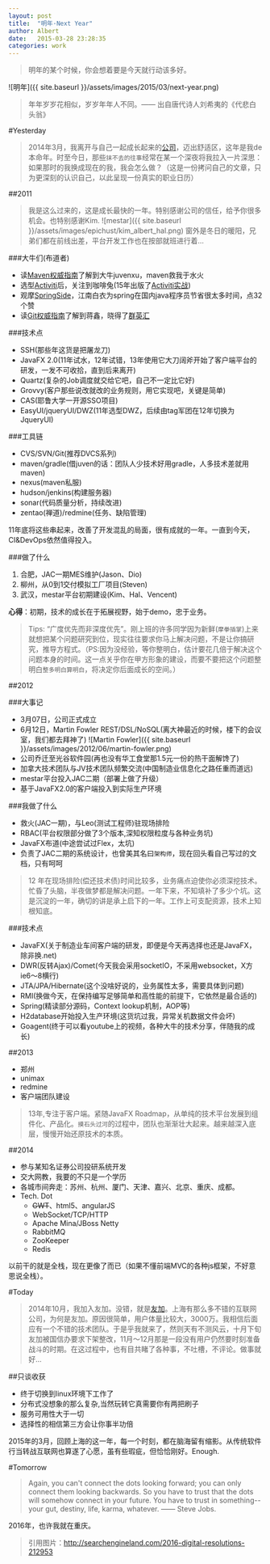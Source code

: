 ```yaml
---
layout: post
title:  "明年·Next Year"
author: Albert
date:   2015-03-28 23:28:35
categories: work
---
```


> 明年的某个时候，你会想着要是今天就行动该多好。

![明年]({{ site.baseurl }}/assets/images/2015/03/next-year.png)

> 年年岁岁花相似，岁岁年年人不同。—— 出自唐代诗人刘希夷的《代悲白头翁》

#Yesterday

> 2014年3月，我离开与自己一起成长起来的[公司](http://www.epichust.com)，迈出舒适区，这年是我de本命年。时至今日，那些`抹不去的往事`经常在某一个深夜将我拉入一片深思：如果那时的我换成现在的我，我会怎么做？（这是一份拷问自己的文章，只为更深刻的认识自己，以此呈现一份真实的职业日历）

##2011
> 我是这么过来的，这是成长最快的一年。特别感谢公司的信任，给予你很多机会。也特别感谢Kim.
![mestar]({{ site.baseurl }}/assets/images/epichust/kim_albert_hal.png)
窗外是冬日的暖阳，兄弟们都在前线出差，平台开发工作也在按部就班进行着...

###大牛们(布道者)
* 读[Maven权威指南](http://www.amazon.cn/Maven%E5%AE%9E%E6%88%98-%E8%AE%B8%E6%99%93%E6%96%8C/dp/B004CLZ7BA/ref=sr_1_1?ie=UTF8&qid=1427632273&sr=8-1&keywords=maven)了解到大牛juvenxu，maven救我于水火
* 选型[Activiti](http://activiti.org/)后，关注到咖啡兔(15年出版了[Activiti实战](http://www.amazon.cn/Activiti%E5%AE%9E%E6%88%98-%E9%97%AB%E6%B4%AA%E7%A3%8A/dp/B00RRCOYAQ/ref=sr_1_1?ie=UTF8&qid=1427636260&sr=8-1&keywords=activiti))
* 观摩[SpringSide](https://github.com/springside)，江南白衣为spring在国内java程序员节省很太多时间，点32个赞
* 读[Git权威指南](http://www.amazon.cn/Git%E6%9D%83%E5%A8%81%E6%8C%87%E5%8D%97-%E8%92%8B%E9%91%AB/dp/B0058FLC40/ref=tmm_pap_title_0?ie=UTF8&qid=1427632775&sr=8-2)了解到蒋鑫，晓得了[群英汇](http://www.ossxp.com/)

###技术点
* SSH(那些年这货是把屠龙刀)
* JavaFX 2.0(11年试水，12年试错，13年使用它大刀阔斧开始了客户端平台的研发，一发不可收拾，直到后来离开)
* Quartz(复杂的Job调度就交给它吧，自己不一定比它好)
* Grovvy(客户那些说改就改的业务规则，用它实现吧，关键是简单)
* CAS(耶鲁大学一开源SSO项目)
* EasyUI/jqueryUI/DWZ(11年选型DWZ，后续由tag军团在12年切换为JqueryUI)

###工具链
* CVS/SVN/Git(推荐DVCS系列)
* maven/gradle(借juven的话：团队人少技术好用gradle，人多技术差就用maven)
* nexus(maven私服)
* hudson/jenkins(构建服务器)
* sonar(代码质量分析，持续改进)
* zentao(禅道)/redmine(任务、缺陷管理)

11年底将这些串起来，改善了开发混乱的局面，很有成就的一年。一直到今天，CI&DevOps依然值得投入。

###做了什么
1. 合肥，JAC一期MES维护(Jason、Dio)
2. 柳州，从0到1交付模拟工厂项目(Steven)
3. 武汉，mestar平台初期建设(Kim、Hal、Vencent)

**心得**：初期，技术的成长在于拓展视野，始于demo，忠于业务。

> Tips: “广度优先而非深度优先”。刚上班的许多同学因为新鲜(`摩拳插掌`)上来就想把某个问题研究到位，现实往往要求你马上解决问题，不是让你搞研究，推导方程式。（PS:因为没经验，等你整明白，估计要花几倍于解决这个问题本身的时间。这一点关乎你在甲方形象的建设，而要不要把这个问题整明白`整多明白算明白`，将决定你后面成长的空间。）

##2012

###大事记
* 3月07日，公司正式成立
* 6月12日，Martin Fowler REST/DSL/NoSQL(离大神最近的时候，楼下的会议室，我们都去拜神了)
![Martin Fowler]({{ site.baseurl }}/assets/images/2012/06/martin-fowler.png)
* 公司乔迁至光谷软件园(再也没有华工食堂那1.5元一份的热干面解馋了)
* 加拿大技术团队与JV技术团队频繁交流(中国制造业信息化之路任重而道远)
* mestar平台投入JAC二期（部署上做了升级）
* 基于JavaFX2.0的客户端投入到实际生产环境

###我做了什么
* 救火(JAC一期)，与Leo(测试工程师)驻现场排险
* RBAC(平台权限部分做了3个版本,深知权限粒度与各种业务坑)
* JavaFX布道(中途尝试过Flex，太坑)
* 负责了JAC二期的系统设计，也曾美其名曰`架构师`，现在回头看自己写过的文档，只有呵呵

> 12 年在现场排险(偿还技术债)时间比较多，业务痛点迫使你必须深挖技术。忙昏了头脑，半夜做梦都是解决问题。一年下来，不知填补了多少个坑。这是沉淀的一年，确切的讲是承上启下的一年。工作上可支配资源，技术上知根知底。

###技术点
* JavaFX(关于制造业车间客户端的研发，即便是今天再选择也还是JavaFX，除非换.net)
* DWR(反转Ajax)/Comet(今天我会采用socketIO，不采用websocket，X方ie6～8横行)
* JTA/JPA/Hibernate(这个没啥好说的，业务属性太多，需要具体到问题)
* RMI(换做今天，在保持编写足够简单和高性能的前提下，它依然是最合适的)
* Spring(精读部分源码，Context lookup机制，AOP等)
* H2database开始投入生产环境(这货坑过我，异常关机数据文件会坏)
* Goagent(终于可以看youtube上的视频，各种大牛的技术分享，伴随我的成长)

##2013

* 郑州
* unimax
* redmine
* 客户端团队建设

> 13年,专注于客户端。紧随JavaFX Roadmap，从单纯的技术平台发展到组件化、产品化。`摸石头过河`的过程中，团队也渐渐壮大起来。越来越深入底层，慢慢开始还原技术的本质。




##2014

* 参与某知名证券公司投研系统开发
* 交大网教，我要的不只是一个学历
* 各城市间奔走：苏州、杭州、厦门、天津、嘉兴、北京、重庆、成都。
* Tech. Dot
	* ~~GWT~~、html5、angularJS
	* WebSocket/TCP/HTTP
	* Apache Mina/JBoss Netty
	* RabbitMQ
	* ZooKeeper
	* Redis

以前干的就是全栈，现在更像了而已（如果不懂前端MVC的各种js框架，不好意思说全栈）。

#Today

> 2014年10月，我加入友加。没错，就是[友加](http://youja.cn)。上海有那么多不错的互联网公司，为何是友加。原因很简单，用户体量比较大，3000万。我相信后面应有一个不错的技术团队。于是乎我就来了，然则天有不测风云，十月下旬友加被国信办要求下架整改，11月～12月那是一段没有用户仍然要时刻准备战斗的时期。在这过程中，也有目共睹了各种事，不吐槽，不评论。做事就好...

##只谈收获
* 终于切换到linux环境下工作了
* 分布式没想象的那么复杂,当然玩转它真需要你有两把刷子
* 服务可用性大于一切
* 选择性的相信第三方会让你事半功倍

2015年的3月，回顾上海的这一年，每一个时刻，都在脑海留有缩影。从传统软件行当转战互联网也算遂了心愿，虽有些瑕疵，但恰恰刚好。Enough.

#Tomorrow
> Again, you can't connect the dots looking forward; you can only connect them looking backwards. So you have to trust that the dots will somehow connect in your future. You have to trust in something--your gut, destiny, life, karma, whatever. —— Steve Jobs.

2016年，也许我就在重庆。

> 引用图片：http://searchengineland.com/2016-digital-resolutions-212953
